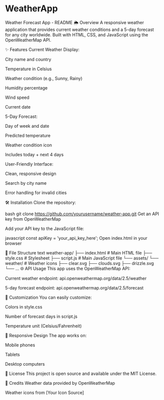 # WeatherApp



Weather Forecast App - README
🌦️ Overview
A responsive weather application that provides current weather conditions and a 5-day forecast for any city worldwide. Built with HTML, CSS, and JavaScript using the OpenWeatherMap API.

✨ Features
Current Weather Display:

City name and country

Temperature in Celsius

Weather condition (e.g., Sunny, Rainy)

Humidity percentage

Wind speed

Current date

5-Day Forecast:

Day of week and date

Predicted temperature

Weather condition icon

Includes today + next 4 days

User-Friendly Interface:

Clean, responsive design

Search by city name

Error handling for invalid cities

🛠️ Installation
Clone the repository:

bash
git clone https://github.com/yourusername/weather-app.git
Get an API key from OpenWeatherMap

Add your API key to the JavaScript file:

javascript
const apiKey = 'your_api_key_here';
Open index.html in your browser

📁 File Structure
text
weather-app/
├── index.html          # Main HTML file
├── style.css           # Stylesheet
├── script.js           # Main JavaScript file
└── assets/
    └── weather/        # Weather icons
        ├── clear.svg
        ├── clouds.svg
        ├── drizzle.svg
        └── ...
🌐 API Usage
This app uses the OpenWeatherMap API:

Current weather endpoint: api.openweathermap.org/data/2.5/weather

5-day forecast endpoint: api.openweathermap.org/data/2.5/forecast

🎨 Customization
You can easily customize:

Colors in style.css

Number of forecast days in script.js

Temperature unit (Celsius/Fahrenheit)

📱 Responsive Design
The app works on:

Mobile phones

Tablets

Desktop computers

📜 License
This project is open source and available under the MIT License.

🙏 Credits
Weather data provided by OpenWeatherMap

Weather icons from [Your Icon Source]
